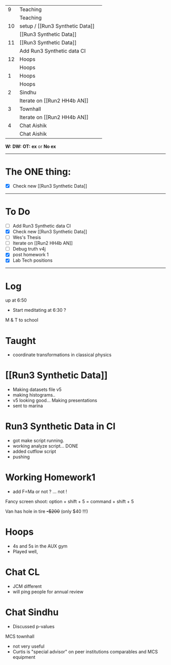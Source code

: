 
|     |                                 |     |
| --- | ------------------------------- | --- |
| 9   | Teaching                        |     |
|     | Teaching                        |     |
| 10  | setup / [[Run3 Synthetic Data]] |     |
|     | [[Run3 Synthetic Data]]         |     |
| 11  | [[Run3 Synthetic Data]]         |     |
|     | Add Run3 Synthetic data CI      |     |
| 12  | Hoops                           |     |
|     | Hoops                           |     |
| 1   | Hoops                           |     |
|     | Hoops                           |     |
| 2   | Sindhu                          |     |
|     | Iterate on  [[Run2 HH4b AN]]    |     |
| 3   | Townhall                        |     |
|     | Iterate on  [[Run2 HH4b AN]]    |     |
| 4   | Chat Aishik                     |     |
|     | Chat Aishik                     |     |

**W:**
**DW:**
**OT:**
**ex** or **No ex**

---
# The ONE thing: 
- [x] Check new [[Run3 Synthetic Data]]

---
# To Do

- [ ] Add Run3 Synthetic data CI
- [x]  Check new [[Run3 Synthetic Data]]
- [ ]  Wes's Thesis
- [ ] Iterate on  [[Run2 HH4b AN]]
- [ ] Debug truth v4j
- [x] post homework 1
- [x] Lab Tech positions

---

# Log

up at 6:50
- Start meditating at 6:30 ?

M & T to school

# Taught
- coordinate transformations in classical physics

# [[Run3 Synthetic Data]]
- Making datasets file v5
- making histograms..
- v5 looking  good... Making presentations 
- sent to marina

# Run3 Synthetic Data in CI
- got make script running.
- working analyze script... DONE
- added cutflow script
- pushing

# Working Homework1
- add F=Ma or not ? ... not !

Fancy screen shoot: option + shift + 5 = command + shift + 5

Van has hole in tire ~~-$200~~ (only $40 !!!)


# Hoops 
- 4s and 5s in the AUX gym
- Played well, 

# Chat CL
- JCM different
- will ping people for annual review

# Chat Sindhu 
- Discussed p-values 

MCS townhall 
- not very useful
- Curtis is "special advisor" on peer institutions comparables and MCS equipment